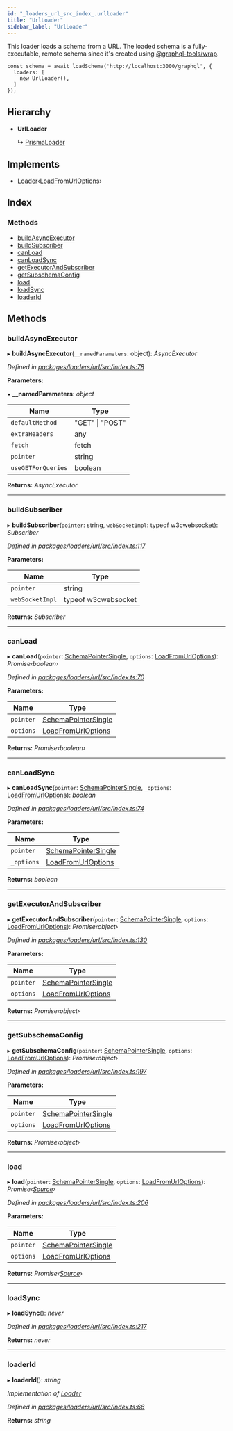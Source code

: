 ```yaml
---
id: "_loaders_url_src_index_.urlloader"
title: "UrlLoader"
sidebar_label: "UrlLoader"
---
```


This loader loads a schema from a URL. The loaded schema is a fully-executable,
remote schema since it's created using [@graphql-tools/wrap](remote-schemas).

```
const schema = await loadSchema('http://localhost:3000/graphql', {
  loaders: [
    new UrlLoader(),
  ]
});
```

## Hierarchy

* **UrlLoader**

  ↳ [PrismaLoader](_loaders_prisma_src_index_.prismaloader)

## Implements

* [Loader](../interfaces/_utils_src_index_.loader)‹[LoadFromUrlOptions](../interfaces/_loaders_url_src_index_.loadfromurloptions)›

## Index

### Methods

* [buildAsyncExecutor](_loaders_url_src_index_.urlloader.md#buildasyncexecutor)
* [buildSubscriber](_loaders_url_src_index_.urlloader.md#buildsubscriber)
* [canLoad](_loaders_url_src_index_.urlloader.md#canload)
* [canLoadSync](_loaders_url_src_index_.urlloader.md#canloadsync)
* [getExecutorAndSubscriber](_loaders_url_src_index_.urlloader.md#getexecutorandsubscriber)
* [getSubschemaConfig](_loaders_url_src_index_.urlloader.md#getsubschemaconfig)
* [load](_loaders_url_src_index_.urlloader.md#load)
* [loadSync](_loaders_url_src_index_.urlloader.md#loadsync)
* [loaderId](_loaders_url_src_index_.urlloader.md#loaderid)

## Methods

###  buildAsyncExecutor

▸ **buildAsyncExecutor**(`__namedParameters`: object): *AsyncExecutor*

*Defined in [packages/loaders/url/src/index.ts:78](https://github.com/ardatan/graphql-tools/blob/master/packages/loaders/url/src/index.ts#L78)*

**Parameters:**

▪ **__namedParameters**: *object*

Name | Type |
------ | ------ |
`defaultMethod` | "GET" &#124; "POST" |
`extraHeaders` | any |
`fetch` | fetch |
`pointer` | string |
`useGETForQueries` | boolean |

**Returns:** *AsyncExecutor*

___

###  buildSubscriber

▸ **buildSubscriber**(`pointer`: string, `webSocketImpl`: typeof w3cwebsocket): *Subscriber*

*Defined in [packages/loaders/url/src/index.ts:117](https://github.com/ardatan/graphql-tools/blob/master/packages/loaders/url/src/index.ts#L117)*

**Parameters:**

Name | Type |
------ | ------ |
`pointer` | string |
`webSocketImpl` | typeof w3cwebsocket |

**Returns:** *Subscriber*

___

###  canLoad

▸ **canLoad**(`pointer`: [SchemaPointerSingle](../modules/_utils_src_index_.md#schemapointersingle), `options`: [LoadFromUrlOptions](../interfaces/_loaders_url_src_index_.loadfromurloptions)): *Promise‹boolean›*

*Defined in [packages/loaders/url/src/index.ts:70](https://github.com/ardatan/graphql-tools/blob/master/packages/loaders/url/src/index.ts#L70)*

**Parameters:**

Name | Type |
------ | ------ |
`pointer` | [SchemaPointerSingle](../modules/_utils_src_index_.md#schemapointersingle) |
`options` | [LoadFromUrlOptions](../interfaces/_loaders_url_src_index_.loadfromurloptions) |

**Returns:** *Promise‹boolean›*

___

###  canLoadSync

▸ **canLoadSync**(`pointer`: [SchemaPointerSingle](../modules/_utils_src_index_.md#schemapointersingle), `_options`: [LoadFromUrlOptions](../interfaces/_loaders_url_src_index_.loadfromurloptions)): *boolean*

*Defined in [packages/loaders/url/src/index.ts:74](https://github.com/ardatan/graphql-tools/blob/master/packages/loaders/url/src/index.ts#L74)*

**Parameters:**

Name | Type |
------ | ------ |
`pointer` | [SchemaPointerSingle](../modules/_utils_src_index_.md#schemapointersingle) |
`_options` | [LoadFromUrlOptions](../interfaces/_loaders_url_src_index_.loadfromurloptions) |

**Returns:** *boolean*

___

###  getExecutorAndSubscriber

▸ **getExecutorAndSubscriber**(`pointer`: [SchemaPointerSingle](../modules/_utils_src_index_.md#schemapointersingle), `options`: [LoadFromUrlOptions](../interfaces/_loaders_url_src_index_.loadfromurloptions)): *Promise‹object›*

*Defined in [packages/loaders/url/src/index.ts:130](https://github.com/ardatan/graphql-tools/blob/master/packages/loaders/url/src/index.ts#L130)*

**Parameters:**

Name | Type |
------ | ------ |
`pointer` | [SchemaPointerSingle](../modules/_utils_src_index_.md#schemapointersingle) |
`options` | [LoadFromUrlOptions](../interfaces/_loaders_url_src_index_.loadfromurloptions) |

**Returns:** *Promise‹object›*

___

###  getSubschemaConfig

▸ **getSubschemaConfig**(`pointer`: [SchemaPointerSingle](../modules/_utils_src_index_.md#schemapointersingle), `options`: [LoadFromUrlOptions](../interfaces/_loaders_url_src_index_.loadfromurloptions)): *Promise‹object›*

*Defined in [packages/loaders/url/src/index.ts:197](https://github.com/ardatan/graphql-tools/blob/master/packages/loaders/url/src/index.ts#L197)*

**Parameters:**

Name | Type |
------ | ------ |
`pointer` | [SchemaPointerSingle](../modules/_utils_src_index_.md#schemapointersingle) |
`options` | [LoadFromUrlOptions](../interfaces/_loaders_url_src_index_.loadfromurloptions) |

**Returns:** *Promise‹object›*

___

###  load

▸ **load**(`pointer`: [SchemaPointerSingle](../modules/_utils_src_index_.md#schemapointersingle), `options`: [LoadFromUrlOptions](../interfaces/_loaders_url_src_index_.loadfromurloptions)): *Promise‹[Source](../interfaces/_utils_src_index_.source)›*

*Defined in [packages/loaders/url/src/index.ts:206](https://github.com/ardatan/graphql-tools/blob/master/packages/loaders/url/src/index.ts#L206)*

**Parameters:**

Name | Type |
------ | ------ |
`pointer` | [SchemaPointerSingle](../modules/_utils_src_index_.md#schemapointersingle) |
`options` | [LoadFromUrlOptions](../interfaces/_loaders_url_src_index_.loadfromurloptions) |

**Returns:** *Promise‹[Source](../interfaces/_utils_src_index_.source)›*

___

###  loadSync

▸ **loadSync**(): *never*

*Defined in [packages/loaders/url/src/index.ts:217](https://github.com/ardatan/graphql-tools/blob/master/packages/loaders/url/src/index.ts#L217)*

**Returns:** *never*

___

###  loaderId

▸ **loaderId**(): *string*

*Implementation of [Loader](../interfaces/_utils_src_index_.loader)*

*Defined in [packages/loaders/url/src/index.ts:66](https://github.com/ardatan/graphql-tools/blob/master/packages/loaders/url/src/index.ts#L66)*

**Returns:** *string*
